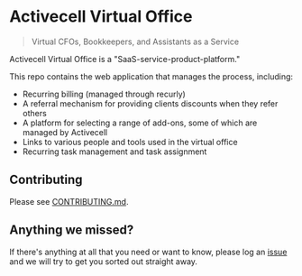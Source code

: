 # Activecell Virtual Office

> Virtual CFOs, Bookkeepers, and Assistants as a Service

Activecell Virtual Office is a "SaaS-service-product-platform."

This repo contains the web application that manages the process, including:

* Recurring billing (managed through recurly)
* A referral mechanism for providing clients discounts when they refer others
* A platform for selecting a range of add-ons, some of which are managed by
  Activecell
* Links to various people and tools used in the virtual office
* Recurring task management and task assignment

## Contributing

Please see [CONTRIBUTING.md](https://github.com/activecell/virtual-office/blob/master/CONTRIBUTING.md).

## Anything we missed?

If there's anything at all that you need or want to know, please log an
[issue](https://github.com/activecell/virtual-office/issues) and we will
try to get you sorted out straight away.
